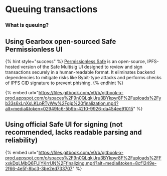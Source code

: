 # Queuing transactions

### What is queuing?

## Using Gearbox open-sourced Safe Permissionless UI

{% hint style="success" %}
[Permissionless Safe](https://docs.gearbox.fi/gearbox-permissionless-doc/competitive-advantages/essential-tooling-for-curators#permissionless-safe) is an open-source, IPFS-hosted version of the Safe Multisig UI designed to review and sign transactions securely in a human-readable format. It eliminates backend dependencies to mitigate risks like Bybit-type attacks and performs checks of IPFS CID signature to prevent phishing.
{% endhint %}

{% embed url="https://files.gitbook.com/v0/b/gitbook-x-prod.appspot.com/o/spaces%2F9n0QLqkiJru3BYkpyr8F%2Fuploads%2Fyb33s6xLnXsLKLpRTyWw%2Fgip%20finalization.mp4?alt=media&token=02949fc6-5b9b-42f0-9926-da454ee91015" %}

## Using official Safe UI for signing (not recommended, lacks readable parsing and reliability)

{% embed url="https://files.gitbook.com/v0/b/gitbook-x-prod.appspot.com/o/spaces%2F9n0QLqkiJru3BYkpyr8F%2Fuploads%2FFxxkDqLMbQ6FUlYKrrUN%2Ffinalizing.mp4?alt=media&token=8cf1249e-2f66-4e5f-8bc3-3be2ed733707" %}

